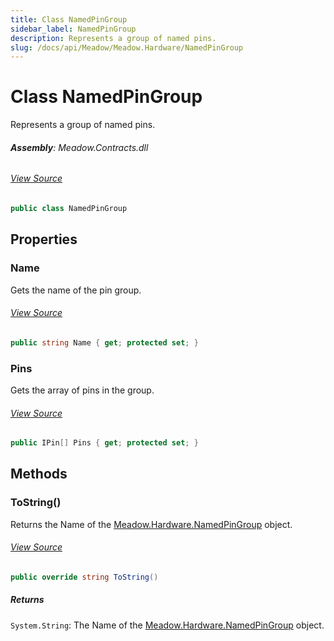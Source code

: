 ```yaml
---
title: Class NamedPinGroup
sidebar_label: NamedPinGroup
description: Represents a group of named pins.
slug: /docs/api/Meadow/Meadow.Hardware/NamedPinGroup
---
```

# Class NamedPinGroup
Represents a group of named pins.

###### **Assembly**: Meadow.Contracts.dll
###### [View Source](https://github.com/WildernessLabs/Meadow.Contracts.git/blob/develop/Source/Meadow.Contracts/Hardware/NamedPinGroup.cs#L6)
```csharp title="Declaration"
public class NamedPinGroup
```
## Properties
### Name
Gets the name of the pin group.
###### [View Source](https://github.com/WildernessLabs/Meadow.Contracts.git/blob/develop/Source/Meadow.Contracts/Hardware/NamedPinGroup.cs#L11)
```csharp title="Declaration"
public string Name { get; protected set; }
```
### Pins
Gets the array of pins in the group.
###### [View Source](https://github.com/WildernessLabs/Meadow.Contracts.git/blob/develop/Source/Meadow.Contracts/Hardware/NamedPinGroup.cs#L16)
```csharp title="Declaration"
public IPin[] Pins { get; protected set; }
```
## Methods
### ToString()
Returns the Name of the [Meadow.Hardware.NamedPinGroup](../Meadow.Hardware/NamedPinGroup) object.
###### [View Source](https://github.com/WildernessLabs/Meadow.Contracts.git/blob/develop/Source/Meadow.Contracts/Hardware/NamedPinGroup.cs#L33)
```csharp title="Declaration"
public override string ToString()
```

##### Returns

`System.String`: The Name of the [Meadow.Hardware.NamedPinGroup](../Meadow.Hardware/NamedPinGroup) object.
